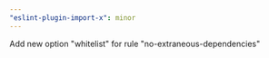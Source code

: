 ```yaml
---
"eslint-plugin-import-x": minor
---
```


Add new option "whitelist" for rule "no-extraneous-dependencies"
